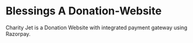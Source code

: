 # Blessings A Donation-Website
Charity Jet is a Donation Website with integrated payment gateway using Razorpay. 
